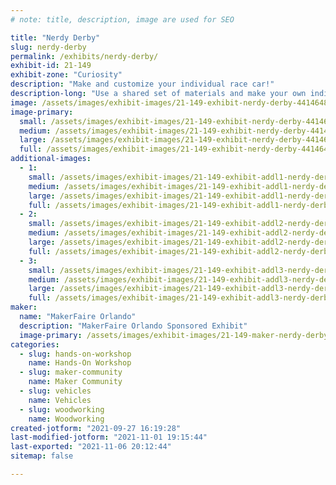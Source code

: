 ```yaml
---
# note: title, description, image are used for SEO

title: "Nerdy Derby"
slug: nerdy-derby
permalink: /exhibits/nerdy-derby/
exhibit-id: 21-149
exhibit-zone: "Curiosity"
description: "Make and customize your individual race car!"
description-long: "Use a shared set of materials and make your own individual race car. You can then race it against two other cars!"
image: /assets/images/exhibit-images/21-149-exhibit-nerdy-derby-44146489990-e297d06ac1-c-large.jpg
image-primary: 
  small: /assets/images/exhibit-images/21-149-exhibit-nerdy-derby-44146489990-e297d06ac1-c-small.jpg
  medium: /assets/images/exhibit-images/21-149-exhibit-nerdy-derby-44146489990-e297d06ac1-c-medium.jpg
  large: /assets/images/exhibit-images/21-149-exhibit-nerdy-derby-44146489990-e297d06ac1-c-large.jpg
  full: /assets/images/exhibit-images/21-149-exhibit-nerdy-derby-44146489990-e297d06ac1-c-full.jpg
additional-images: 
  - 1:
    small: /assets/images/exhibit-images/21-149-exhibit-addl1-nerdy-derby-32092109068-f228e0eb45-c-small.jpg
    medium: /assets/images/exhibit-images/21-149-exhibit-addl1-nerdy-derby-32092109068-f228e0eb45-c-medium.jpg
    large: /assets/images/exhibit-images/21-149-exhibit-addl1-nerdy-derby-32092109068-f228e0eb45-c-large.jpg
    full: /assets/images/exhibit-images/21-149-exhibit-addl1-nerdy-derby-32092109068-f228e0eb45-c-full.jpg
  - 2:
    small: /assets/images/exhibit-images/21-149-exhibit-addl2-nerdy-derby-44146491670-1b5e6af469-c-small.jpg
    medium: /assets/images/exhibit-images/21-149-exhibit-addl2-nerdy-derby-44146491670-1b5e6af469-c-medium.jpg
    large: /assets/images/exhibit-images/21-149-exhibit-addl2-nerdy-derby-44146491670-1b5e6af469-c-large.jpg
    full: /assets/images/exhibit-images/21-149-exhibit-addl2-nerdy-derby-44146491670-1b5e6af469-c-full.jpg
  - 3:
    small: /assets/images/exhibit-images/21-149-exhibit-addl3-nerdy-derby-49058720003-f22e0af7c6-c-small.jpg
    medium: /assets/images/exhibit-images/21-149-exhibit-addl3-nerdy-derby-49058720003-f22e0af7c6-c-medium.jpg
    large: /assets/images/exhibit-images/21-149-exhibit-addl3-nerdy-derby-49058720003-f22e0af7c6-c-large.jpg
    full: /assets/images/exhibit-images/21-149-exhibit-addl3-nerdy-derby-49058720003-f22e0af7c6-c-full.jpg
maker: 
  name: "MakerFaire Orlando"
  description: "MakerFaire Orlando Sponsored Exhibit"
  image-primary: /assets/images/exhibit-images/21-149-maker-nerdy-derby-download-medium.png
categories: 
  - slug: hands-on-workshop
    name: Hands-On Workshop
  - slug: maker-community
    name: Maker Community
  - slug: vehicles
    name: Vehicles
  - slug: woodworking
    name: Woodworking
created-jotform: "2021-09-27 16:19:28"
last-modified-jotform: "2021-11-01 19:15:44"
last-exported: "2021-11-06 20:12:44"
sitemap: false

---
```

